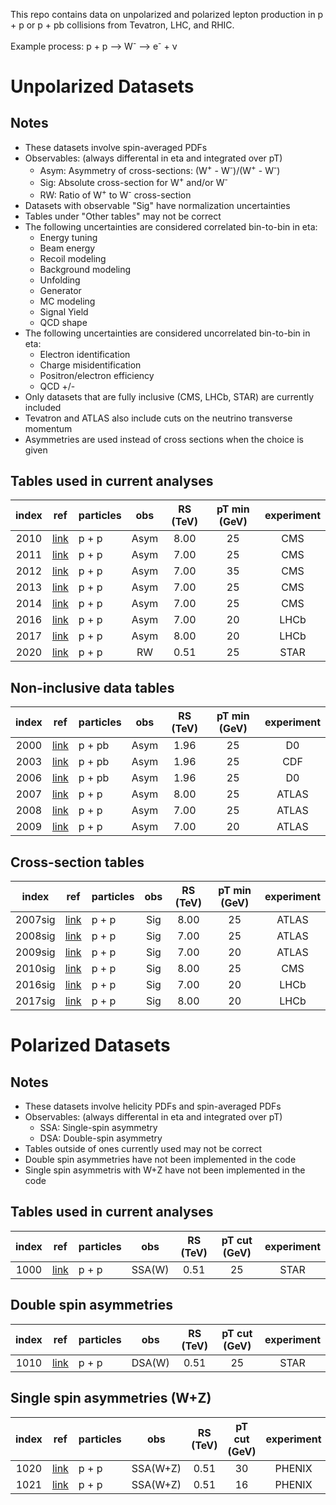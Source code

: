 This repo contains data on unpolarized and polarized lepton production in p + p or p + pb collisions from Tevatron, LHC, and RHIC.

Example process:  p + p --> W<sup>-</sup> --> e<sup>-</sup> + &nu;

# Unpolarized Datasets

## Notes

* These datasets involve spin-averaged PDFs
* Observables: (always differental in eta and integrated over pT) 
  * Asym:  Asymmetry of cross-sections: (W<sup>+</sup> - W<sup>-</sup>)/(W<sup>+</sup> - W<sup>-</sup>)
  * Sig:   Absolute cross-section for W<sup>+</sup> and/or W<sup>-</sup>
  * RW:    Ratio of W<sup>+</sup> to W<sup>-</sup> cross-section
* Datasets with observable "Sig" have normalization uncertainties
* Tables under "Other tables" may not be correct
* The following uncertainties are considered correlated bin-to-bin in eta:
  * Energy tuning
  * Beam energy
  * Recoil modeling
  * Background modeling
  * Unfolding 
  * Generator
  * MC modeling
  * Signal Yield
  * QCD shape
* The following uncertainties are considered uncorrelated bin-to-bin in eta:
  * Electron identification
  * Charge misidentification
  * Positron/electron efficiency
  * QCD +/-
* Only datasets that are fully inclusive (CMS, LHCb, STAR) are currently included
* Tevatron and ATLAS also include cuts on the neutrino transverse momentum
* Asymmetries are used instead of cross sections when the choice is given

## Tables used in current analyses

| index | ref                    | particles | obs      | RS (TeV)  | pT min (GeV) |  experiment
| :--:  | :--:                   | :--       | :--:     | :--:      | :--:         |  :--:      
| 2010  | [link][ref2010]        | p + p     | Asym     | 8.00      | 25           |  CMS       
| 2011  | [link][ref2011]        | p + p     | Asym     | 7.00      | 25           |  CMS       
| 2012  | [link][ref2012]        | p + p     | Asym     | 7.00      | 35           |  CMS       
| 2013  | [link][ref2013-2014]   | p + p     | Asym     | 7.00      | 25           |  CMS       
| 2014  | [link][ref2013-2014]   | p + p     | Asym     | 7.00      | 25           |  CMS       
| 2016  | [link][ref2016]        | p + p     | Asym     | 7.00      | 20           |  LHCb      
| 2017  | [link][ref2017]        | p + p     | Asym     | 8.00      | 20           |  LHCb      
| 2020  | [link][ref2020]        | p + p     | RW       | 0.51      | 25           |  STAR      

## Non-inclusive data tables
| index | ref                    | particles | obs      | RS (TeV)  | pT min (GeV) |  experiment
| :--:  | :--:                   | :--       | :--:     | :--:      | :--:         |  :--:      
| 2000  | [link][ref2000]        | p + pb    | Asym     | 1.96      | 25           |  D0        
| 2003  | [link][ref2003]        | p + pb    | Asym     | 1.96      | 25           |  CDF       
| 2006  | [link][ref2006]        | p + pb    | Asym     | 1.96      | 25           |  D0        
| 2007  | [link][ref2007]        | p + p     | Asym     | 8.00      | 25           |  ATLAS      
| 2008  | [link][ref2008]        | p + p     | Asym     | 7.00      | 25           |  ATLAS     
| 2009  | [link][ref2009]        | p + p     | Asym     | 7.00      | 20           |  ATLAS     

## Cross-section tables

| index    | ref                    | particles | obs       | RS (TeV)  | pT min (GeV) |  experiment
| :--:     | :--:                   | :--       | :--:      | :--:      | :--:         |  :--:      
| 2007sig  | [link][ref2007]        | p + p     | Sig       | 8.00      | 25           |  ATLAS     
| 2008sig  | [link][ref2008]        | p + p     | Sig       | 7.00      | 25           |  ATLAS     
| 2009sig  | [link][ref2009]        | p + p     | Sig       | 7.00      | 20           |  ATLAS     
| 2010sig  | [link][ref2010]        | p + p     | Sig       | 8.00      | 25           |  CMS       
| 2016sig  | [link][ref2016]        | p + p     | Sig       | 7.00      | 20           |  LHCb      
| 2017sig  | [link][ref2017]        | p + p     | Sig       | 8.00      | 20           |  LHCb      
                                                                                                  
# Polarized Datasets                                                       
                                                                           
## Notes                                                                   
                                                                           
* These datasets involve helicity PDFs and spin-averaged PDFs              
* Observables: (always differental in eta and integrated over pT)          
  * SSA: Single-spin asymmetry
  * DSA: Double-spin asymmetry
* Tables outside of ones currently used may not be correct
* Double spin asymmetries have not been implemented in the code
* Single spin asymmetris with W+Z have not been implemented in the code

## Tables used in current analyses

| index | ref                    | particles | obs      | RS (TeV)  | pT cut (GeV) | experiment   | 
| :--:  | :--:                   | :--       | :--:     | :--:      | :--:         | :--:         | 
| 1000  | [link][ref1000]        | p + p     | SSA(W)   | 0.51      | 25           | STAR         | 

## Double spin asymmetries

| index | ref                    | particles | obs       | RS (TeV)  | pT cut (GeV) | experiment   | 
| :--:  | :--:                   | :--       | :--:      | :--:      | :--:         | :--:         | 
| 1010  | [link][ref1000]        | p + p     | DSA(W)    | 0.51      | 25           | STAR         | 

## Single spin asymmetries (W+Z)

| index | ref                    | particles | obs       | RS (TeV)  | pT cut (GeV) | experiment   | 
| :--:  | :--:                   | :--       | :--:      | :--:      | :--:         | :--:         | 
| 1020  | [link][ref1020]        | p + p     | SSA(W+Z)  | 0.51      | 30           | PHENIX       | 
| 1021  | [link][ref1021]        | p + p     | SSA(W+Z)  | 0.51      | 16           | PHENIX       | 



[ref1000]:      https://inspirehep.net/record/1708793 
[ref1020]:      https://inspirehep.net/literature/1365091
[ref1021]:      https://inspirehep.net/literature/1667398
[ref2000]:      https://inspirehep.net/record/1333394 
[ref2003]:      https://inspirehep.net/record/674676
[ref2006]:      https://inspirehep.net/literature/1253555
[ref2007]:      https://inspirehep.net/literature/1729240
[ref2008]:      https://inspirehep.net/literature/1502620
[ref2009]:      https://inspirehep.net/literature/928289
[ref2010]:      https://inspirehep.net/literature/1426517
[ref2011]:      https://inspirehep.net/literature/1273570
[ref2012]:      https://inspirehep.net/literature/1118047
[ref2013-2014]: https://inspirehep.net/literature/892975
[ref2016]:      https://inspirehep.net/literature/1311488
[ref2017]:      https://inspirehep.net/literature/1406555
[ref2020]:      https://inspirehep.net/literature/1829350











